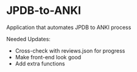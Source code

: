 # JPDB-to-ANKI
Application that automates JPDB to ANKI process

Needed Updates:
- Cross-check with reviews.json for progress
- Make front-end look good
- Add extra functions